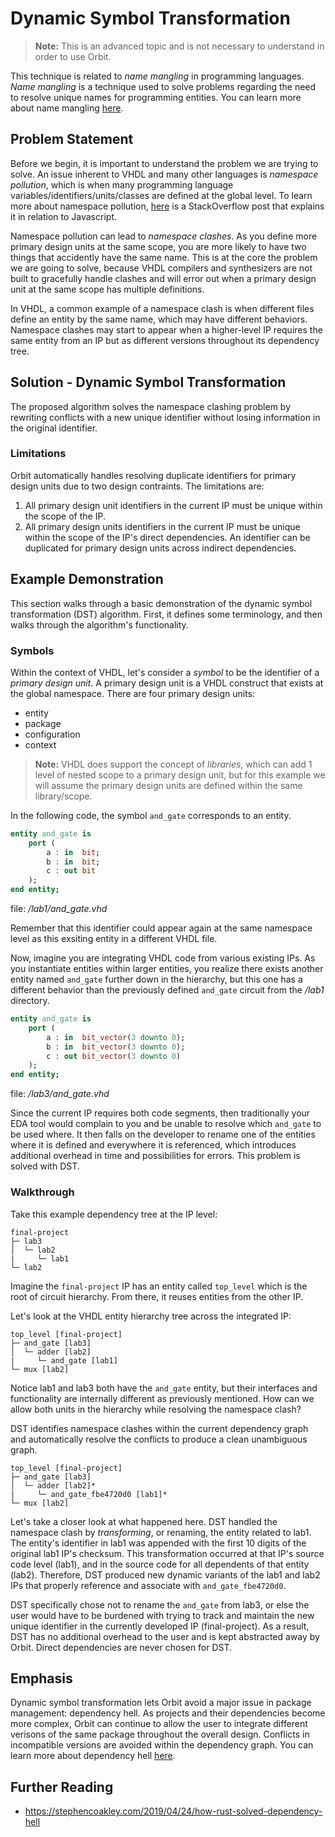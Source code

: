 # Dynamic Symbol Transformation

> __Note:__ This is an advanced topic and is not necessary to understand in order to use Orbit.

This technique is related to _name mangling_ in programming languages. _Name mangling_ is a technique used to solve problems regarding the need to resolve unique names for programming entities. You can learn more about name mangling [here](https://en.wikipedia.org/wiki/Name_mangling).

## Problem Statement

Before we begin, it is important to understand the problem we are trying to solve. An issue inherent to VHDL and many other languages is _namespace pollution_, which is when many programming language variables/identifiers/units/classes are defined at the global level. To learn more about namespace pollution, [here](https://stackoverflow.com/questions/8862665/what-does-it-mean-global-namespace-would-be-polluted/13352212) is a StackOverflow post that explains it in relation to Javascript.

Namespace pollution can lead to _namespace clashes_. As you define more primary design units at the same scope, you are more likely to have two things that accidently have the same name. This is at the core the problem we are going to solve, because VHDL compilers and synthesizers are not built to gracefully handle clashes and will error out when a primary design unit at the same scope has multiple definitions.

In VHDL, a common example of a namespace clash is when different files define an entity by the same name, which may have different behaviors. Namespace clashes may start to appear when a higher-level IP requires the same entity from an IP but as different versions throughout its dependency tree.

## Solution - Dynamic Symbol Transformation

The proposed algorithm solves the namespace clashing problem by rewriting conflicts with a new unique identifier without losing information in the original identifier.

### Limitations
Orbit automatically handles resolving duplicate identifiers for primary design units due to two design contraints. The limitations are:
1. All primary design unit identifiers in the current IP must be unique within the scope of the IP.
2. All primary design units identifiers in the current IP must be unique within the scope of the IP's direct dependencies. An identifier can be duplicated for primary design units across indirect dependencies.


## Example Demonstration

This section walks through a basic demonstration of the dynamic symbol transformation (DST) algorithm. First, it defines some terminology, and then walks through the algorithm's functionality.

### Symbols

Within the context of VHDL, let's consider a _symbol_ to be the identifier of a _primary design unit_. A primary design unit is a VHDL construct that exists at the global namespace. There are four primary design units:
- entity
- package
- configuration
- context

> __Note:__ VHDL does support the concept of _libraries_, which can add 1 level of nested scope to a primary design unit, but for this example we will assume the primary design units are defined within the same library/scope.

In the following code, the symbol `and_gate` corresponds to an entity.

``` vhdl
entity and_gate is
    port (
        a : in  bit;
        b : in  bit;
        c : out bit
    );
end entity;
```
file: _/lab1/and\_gate.vhd_

Remember that this identifier could appear again at the same namespace level as this exsiting entity in a different VHDL file.  

Now, imagine you are integrating VHDL code from various existing IPs. As you instantiate entities within larger entities, you realize there exists another entity named `and_gate` further down in the hierarchy, but this one has a different behavior than the previously defined `and_gate` circuit from the _/lab1_ directory.

``` vhdl
entity and_gate is
    port (
        a : in  bit_vector(3 downto 0);
        b : in  bit_vector(3 downto 0);
        c : out bit_vector(3 downto 0)
    );
end entity;
```
file: _/lab3/and\_gate.vhd_

Since the current IP requires both code segments, then traditionally your EDA tool would complain to you and be unable to resolve which `and_gate` to be used where. It then falls on the developer to rename one of the entities where it is defined and everywhere it is referenced, which introduces additional overhead in time and possibilities for errors. This problem is solved with DST.

### Walkthrough

Take this example dependency tree at the IP level:
```
final-project
├─ lab3
│  └─ lab2
|     └─ lab1
└─ lab2
```

Imagine the `final-project` IP has an entity called `top_level` which is the root of circuit hierarchy. From there, it reuses entities from the other IP.

Let's look at the VHDL entity hierarchy tree across the integrated IP:

```
top_level [final-project]
├─ and_gate [lab3]
│  └─ adder [lab2]
|     └─ and_gate [lab1]
└─ mux [lab2]
```

Notice lab1 and lab3 both have the `and_gate` entity, but their interfaces and functionality are internally different as previously mentioned. How can we allow both units in the hierarchy while resolving the namespace clash?

DST identifies namespace clashes within the current dependency graph and automatically resolve the conflicts to produce a clean unambiguous graph.

```
top_level [final-project]
├─ and_gate [lab3]
│  └─ adder [lab2]*
|     └─ and_gate_fbe4720d0 [lab1]*
└─ mux [lab2]
```

Let's take a closer look at what happened here. DST handled the namespace clash by _transforming_, or renaming, the entity related to lab1. The entity's identifier in lab1 was appended with the first 10 digits of the original lab1 IP's checksum. This transformation occurred at that IP's source code level (lab1), and in the source code for all dependents of that entity (lab2). Therefore, DST produced new dynamic variants of the lab1 and lab2 IPs that properly reference and associate with `and_gate_fbe4720d0`.

DST specifically chose not to rename the `and_gate` from lab3, or else the user would have to be burdened with trying to track and maintain the new unique identifier in the currently developed IP (final-project). As a result, DST has no additional overhead to the user and is kept abstracted away by Orbit. Direct dependencies are never chosen for DST.

## Emphasis

Dynamic symbol transformation lets Orbit avoid a major issue in package management: dependency hell. As projects and their dependencies become more complex, Orbit can continue to allow the user to integrate different verisons of the same package throughout the overall design. Conflicts in incompatible versions are avoided within the dependency graph. You can learn more about dependency hell [here](https://en.wikipedia.org/wiki/Dependency_hell).

## Further Reading

- https://stephencoakley.com/2019/04/24/how-rust-solved-dependency-hell